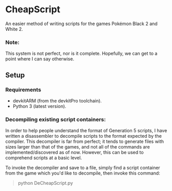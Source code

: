 # CheapScript
An easier method of writing scripts for the games Pokémon Black 2 and White 2.

### Note:
This system is not perfect, nor is it complete. Hopefully, we can get to a point where I can say otherwise.

## Setup
### Requirements
* devkitARM (from the devkitPro toolchain).
* Python 3 (latest version).

### Decompiling existing script containers:
In order to help people understand the format of Generation 5 scripts, I have written a disassembler to decompile scripts to the format expected by the compiler. This decompiler is far from perfect; it tends to generate files with sizes larger than that of the games, and not all of the commands are implemented/discovered as of now. However, this can be used to comprehend scripts at a basic level.

To invoke the decompiler and save to a file, simply find a script container from the game which you'd like to decompile, then invoke this command:
> python DeCheapScript.py <script container name> > <output destination>.s

If you just want to see the script printed to the console (not necessarily recommended...), omit the `>` operator:
> python DeCheapScript.py <script container name>

### Writing a custom script container:
If editing an existing container isn't your goal, or you just want to start anew, that is indeed possible.
* Create a blank text file in something such as Notepad or Notepad++. Change the extension to `.s`.
* Ensure the following lines are at the top:

```R
.include "commands.s"
.include "movements.s"
```

* Now, due to the way the DS generation scripts work, you now have to create the header section (which points to the starts of the scripts).

* Make a label for each of the scripts you are writing (the first part which will be executed when the script is called) under the header:
```R
ExampleScript:
  End
ExampleScript2:
  End
...
```

* For each script (again, the part which is executed when you first call the script), you must add a corresponding entry in the header section. Before the declaration of any labels (i.e ExampleScript in my example), you must write these entries, and then end the header section with EndHeader. Like this:
```R
...
Header:
  script ExampleScript
  script ExampleScript2
EndHeader

ExampleScript:
  End
ExampleScript2:
  End
...  
```

* You should have something akin to this (but, with the commands you want to be executed):

```R
.include "commands.s"
.include "movements.s"

Header:
  script ExampleScript
  script ExampleScript2
EndHeader

ExampleScript:
  End
ExampleScript2:
  End
```

## Building
To compile a single script container, run the following command in a console:
> python CheapScript.py <script container> <destination>

## Commands
For a list of implemented commands, click the "Wiki" tab. Otherwise, see [this](https://pastebin.com/QPrYmFwY) reference for commands which may not be implemented as of yet.

## Contributors
Want to contribute? That is completely fine by me. All you have to do is submit a pull request.

## Credits:
• [Kaphotics](http://github.com/kwsch) and [pichu2001](https://projectpokemon.org/home/profile/222-pichu2001/) for documentation on scripting commands.

• [recordreader](https://www.youtube.com/channel/UCDwiNjAJ-dlllv9LuUxiS_A) for being a beta tester.
